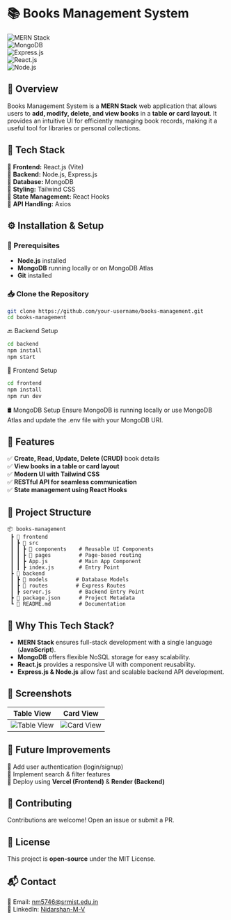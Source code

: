 # 📚 Books Management System  

![MERN Stack](https://img.shields.io/badge/MERN-Full%20Stack-green)  
![MongoDB](https://img.shields.io/badge/MongoDB-Database-green)  
![Express.js](https://img.shields.io/badge/Express.js-Backend-blue)  
![React.js](https://img.shields.io/badge/React.js-Frontend-blue)  
![Node.js](https://img.shields.io/badge/Node.js-Server-yellow)  

## 🌟 Overview  
Books Management System is a **MERN Stack** web application that allows users to **add, modify, delete, and view books** in a **table or card layout**. It provides an intuitive UI for efficiently managing book records, making it a useful tool for libraries or personal collections.

## 🚀 Tech Stack  
🔹 **Frontend:** React.js (Vite)  
🔹 **Backend:** Node.js, Express.js  
🔹 **Database:** MongoDB  
🔹 **Styling:** Tailwind CSS  
🔹 **State Management:** React Hooks  
🔹 **API Handling:** Axios  

## ⚙️ Installation & Setup  

### 🔧 Prerequisites  
- **Node.js** installed  
- **MongoDB** running locally or on MongoDB Atlas  
- **Git** installed  

### 📥 Clone the Repository  
```sh
git clone https://github.com/your-username/books-management.git
cd books-management
```


🔙 Backend Setup
```sh
cd backend
npm install
npm start
```

🎨 Frontend Setup
```sh
cd frontend
npm install
npm run dev
```

🛢️ MongoDB Setup
Ensure MongoDB is running locally or use MongoDB Atlas and update the .env file with your MongoDB URI.


## 🎯 Features  
✅ **Create, Read, Update, Delete (CRUD)** book details  
✅ **View books in a table or card layout**  
✅ **Modern UI with Tailwind CSS**  
✅ **RESTful API for seamless communication**  
✅ **State management using React Hooks**  

## 📂 Project Structure  
```plaintext
📦 books-management
 ┣ 📂 frontend
 ┃ ┣ 📂 src
 ┃ ┃ ┣ 📂 components    # Reusable UI Components
 ┃ ┃ ┣ 📂 pages         # Page-based routing
 ┃ ┃ ┣ App.js          # Main App Component
 ┃ ┃ ┣ index.js        # Entry Point
 ┣ 📂 backend
 ┃ ┣ 📂 models         # Database Models
 ┃ ┣ 📂 routes         # Express Routes
 ┃ ┣ server.js         # Backend Entry Point
 ┣ 📜 package.json      # Project Metadata
 ┗ 📜 README.md         # Documentation
```

## 🤔 Why This Tech Stack?  
- **MERN Stack** ensures full-stack development with a single language (**JavaScript**).  
- **MongoDB** offers flexible NoSQL storage for easy scalability.  
- **React.js** provides a responsive UI with component reusability.  
- **Express.js & Node.js** allow fast and scalable backend API development.  

## 📸 Screenshots  
| Table View  | Card View  |
|-------------|------------|
| ![Table View](https://via.placeholder.com/300x200) | ![Card View](https://via.placeholder.com/300x200) |

## 🚀 Future Improvements  
🔹 Add user authentication (login/signup)  
🔹 Implement search & filter features  
🔹 Deploy using **Vercel (Frontend)** & **Render (Backend)**  

## 🤝 Contributing  
Contributions are welcome! Open an issue or submit a PR.  

## 📜 License  
This project is **open-source** under the MIT License.  

## 📬 Contact  
📧 Email: [nm5746@srmist.edu.in](mailto:nm5746@srmist.edu.inz)  
🔗 LinkedIn: [Nidarshan-M-V]([https://linkedin.com/in/yourprofile](https://in.linkedin.com/in/nidarshan-m-v-9b8b3524b))  

